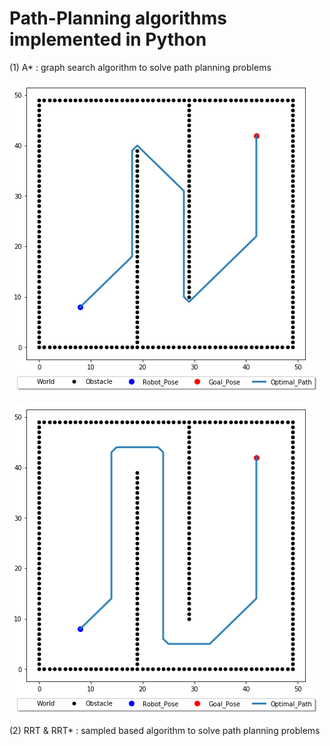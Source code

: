 # Path-Planning algorithms implemented in Python

(1) A* : graph search algorithm to solve path planning problems

![01](A_star_01.png)

![02](A_star_02.png)



(2) RRT & RRT* : sampled based algorithm to solve path planning problems

